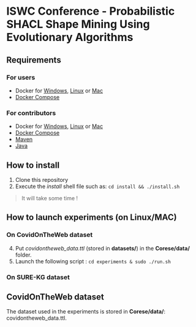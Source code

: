 # ISWC Conference - Probabilistic SHACL Shape Mining Using Evolutionary Algorithms

## Requirements

### For users 

- Docker for [Windows](https://docs.docker.com/docker-for-windows/install/), [Linux](https://docs.docker.com/engine/install/) or [Mac](https://docs.docker.com/docker-for-mac/install)
- [Docker Compose](https://docs.docker.com/compose/install) 

### For contributors

- Docker for [Windows](https://docs.docker.com/docker-for-windows/install/), [Linux](https://docs.docker.com/engine/install/) or [Mac](https://docs.docker.com/docker-for-mac/install)
- [Docker Compose](https://docs.docker.com/compose/install) 
- [Maven](https://maven.apache.org/download.cgi)
- [Java](https://www.java.com/fr/download/)

## How to install

1. Clone this repository
2. Execute the *install* shell file such as: ```cd install && ./install.sh```
> It will take some time !
<!-- 3. Once the build phase is completed, we need to create and start **rdfminer** service : ```sudo docker-compose up -d rdfminer```
> You can check if it's correctly launched with the following command : ```sudo docker-compose ps``` -->

## How to launch experiments (on Linux/MAC)

### On CovidOnTheWeb dataset

4. Put *covidontheweb_data.ttl* (stored in **datasets/**) in the **Corese/data/** folder.
5. Launch the following script : ```cd experiments & sudo ./run.sh```

### On SURE-KG dataset

## CovidOnTheWeb dataset

The dataset used in the experiments is stored in **Corese/data/**: covidontheweb_data.ttl.
